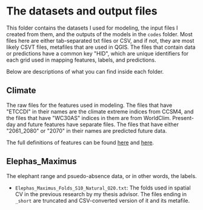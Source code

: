 # The datasets and output files

This folder contains the datasets I used for modeling, the input files I created from them, and the outputs of the models in the ```codes``` folder. Most files here are either tab-separated txt files or CSV, and if not, they are most likely CSVT files, metafiles that are used in QGIS. The files that contain data or predictions have a common key "HID", which are unique identifiers for each grid used in mapping features, labels, and predictions.

Below are descriptions of what you can find inside each folder.

## Climate

The raw files for the features used in modeling. The files that have "ETCCDI" in their names are the climate extreme indices from CCSM4, and the files that have "WC30AS" indices in them are from WorldClim. Present-day and future features have separate files. The files that have either "2061_2080" or "2070" in their names are predicted future data.

The full definitions of features can be found [here](https://www.worldclim.org/data/bioclim.html) and [here](http://etccdi.pacificclimate.org/list_27_indices.shtml).

## Elephas_Maximus

The elephant range and psuedo-absence data, or in other words, the labels. 

* ```Elephas_Maximus_Folds_S10_Natural_O20.txt```: The folds used in spatial CV in the previous research by my thesis advisor. The files ending in ```_short``` are truncated and CSV-converted version of it and its metafile.
